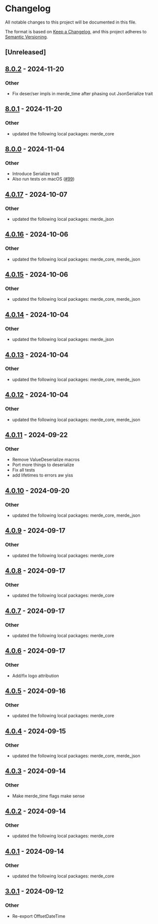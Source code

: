 # Changelog

All notable changes to this project will be documented in this file.

The format is based on [Keep a Changelog](https://keepachangelog.com/en/1.0.0/),
and this project adheres to [Semantic Versioning](https://semver.org/spec/v2.0.0.html).

## [Unreleased]

## [8.0.2](https://github.com/bearcove/merde/compare/merde_time-v8.0.1...merde_time-v8.0.2) - 2024-11-20

### Other

- Fix deser/ser impls in merde_time after phasing out JsonSerialize trait

## [8.0.1](https://github.com/bearcove/merde/compare/merde_time-v8.0.0...merde_time-v8.0.1) - 2024-11-20

### Other

- updated the following local packages: merde_core

## [8.0.0](https://github.com/bearcove/merde/compare/merde_time-v4.0.17...merde_time-v8.0.0) - 2024-11-04

### Other

- Introduce Serialize trait
- Also run tests on macOS ([#99](https://github.com/bearcove/merde/pull/99))

## [4.0.17](https://github.com/bearcove/merde/compare/merde_time-v4.0.16...merde_time-v4.0.17) - 2024-10-07

### Other

- updated the following local packages: merde_json

## [4.0.16](https://github.com/bearcove/merde/compare/merde_time-v4.0.15...merde_time-v4.0.16) - 2024-10-06

### Other

- updated the following local packages: merde_core, merde_json

## [4.0.15](https://github.com/bearcove/merde/compare/merde_time-v4.0.14...merde_time-v4.0.15) - 2024-10-06

### Other

- updated the following local packages: merde_core, merde_json

## [4.0.14](https://github.com/bearcove/merde/compare/merde_time-v4.0.13...merde_time-v4.0.14) - 2024-10-04

### Other

- updated the following local packages: merde_json

## [4.0.13](https://github.com/bearcove/merde/compare/merde_time-v4.0.12...merde_time-v4.0.13) - 2024-10-04

### Other

- updated the following local packages: merde_core, merde_json

## [4.0.12](https://github.com/bearcove/merde/compare/merde_time-v4.0.11...merde_time-v4.0.12) - 2024-10-04

### Other

- updated the following local packages: merde_core, merde_json

## [4.0.11](https://github.com/bearcove/merde/compare/merde_time-v4.0.10...merde_time-v4.0.11) - 2024-09-22

### Other

- Remove ValueDeserialize macros
- Port more things to deserialize
- Fix all tests
- add lifetimes to errors aw yiss

## [4.0.10](https://github.com/bearcove/merde/compare/merde_time-v4.0.9...merde_time-v4.0.10) - 2024-09-20

### Other

- updated the following local packages: merde_core, merde_json

## [4.0.9](https://github.com/bearcove/merde/compare/merde_time-v4.0.8...merde_time-v4.0.9) - 2024-09-17

### Other

- updated the following local packages: merde_core

## [4.0.8](https://github.com/bearcove/merde/compare/merde_time-v4.0.7...merde_time-v4.0.8) - 2024-09-17

### Other

- updated the following local packages: merde_core

## [4.0.7](https://github.com/bearcove/merde/compare/merde_time-v4.0.6...merde_time-v4.0.7) - 2024-09-17

### Other

- updated the following local packages: merde_core

## [4.0.6](https://github.com/bearcove/merde/compare/merde_time-v4.0.5...merde_time-v4.0.6) - 2024-09-17

### Other

- Add/fix logo attribution

## [4.0.5](https://github.com/bearcove/merde/compare/merde_time-v4.0.4...merde_time-v4.0.5) - 2024-09-16

### Other

- updated the following local packages: merde_core

## [4.0.4](https://github.com/bearcove/merde/compare/merde_time-v4.0.3...merde_time-v4.0.4) - 2024-09-15

### Other

- updated the following local packages: merde_core, merde_json

## [4.0.3](https://github.com/bearcove/merde/compare/merde_time-v4.0.2...merde_time-v4.0.3) - 2024-09-14

### Other

- Make merde_time flags make sense

## [4.0.2](https://github.com/bearcove/merde/compare/merde_time-v4.0.1...merde_time-v4.0.2) - 2024-09-14

### Other

- updated the following local packages: merde_core

## [4.0.1](https://github.com/bearcove/merde/compare/merde_time-v4.0.0...merde_time-v4.0.1) - 2024-09-14

### Other

- updated the following local packages: merde_core

## [3.0.1](https://github.com/bearcove/merde/compare/merde_time-v3.0.0...merde_time-v3.0.1) - 2024-09-12

### Other

- Re-export OffsetDateTime
